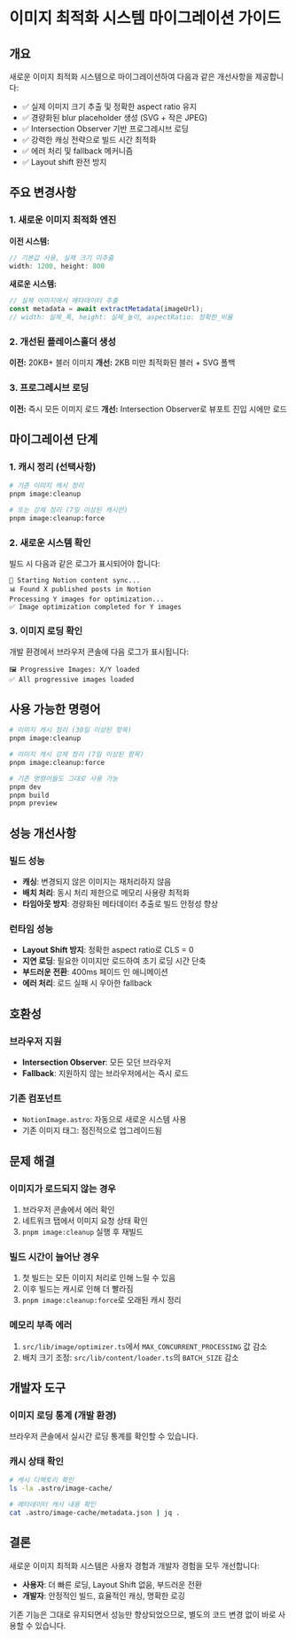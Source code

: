 # 이미지 최적화 시스템 마이그레이션 가이드

## 개요

새로운 이미지 최적화 시스템으로 마이그레이션하여 다음과 같은 개선사항을 제공합니다:

- ✅ 실제 이미지 크기 추출 및 정확한 aspect ratio 유지
- ✅ 경량화된 blur placeholder 생성 (SVG + 작은 JPEG)
- ✅ Intersection Observer 기반 프로그레시브 로딩
- ✅ 강력한 캐싱 전략으로 빌드 시간 최적화
- ✅ 에러 처리 및 fallback 메커니즘
- ✅ Layout shift 완전 방지

## 주요 변경사항

### 1. 새로운 이미지 최적화 엔진

**이전 시스템:**
```typescript
// 기본값 사용, 실제 크기 미추출
width: 1200, height: 800
```

**새로운 시스템:**
```typescript
// 실제 이미지에서 메타데이터 추출
const metadata = await extractMetadata(imageUrl);
// width: 실제_폭, height: 실제_높이, aspectRatio: 정확한_비율
```

### 2. 개선된 플레이스홀더 생성

**이전:** 20KB+ 블러 이미지
**개선:** 2KB 미만 최적화된 블러 + SVG 폴백

### 3. 프로그레시브 로딩

**이전:** 즉시 모든 이미지 로드
**개선:** Intersection Observer로 뷰포트 진입 시에만 로드

## 마이그레이션 단계

### 1. 캐시 정리 (선택사항)
```bash
# 기존 이미지 캐시 정리
pnpm image:cleanup

# 또는 강제 정리 (7일 이상된 캐시만)
pnpm image:cleanup:force
```

### 2. 새로운 시스템 확인

빌드 시 다음과 같은 로그가 표시되어야 합니다:
```
🚀 Starting Notion content sync...
📊 Found X published posts in Notion
Processing Y images for optimization...
✅ Image optimization completed for Y images
```

### 3. 이미지 로딩 확인

개발 환경에서 브라우저 콘솔에 다음 로그가 표시됩니다:
```
🖼️ Progressive Images: X/Y loaded
✅ All progressive images loaded
```

## 사용 가능한 명령어

```bash
# 이미지 캐시 정리 (30일 이상된 항목)
pnpm image:cleanup

# 이미지 캐시 강제 정리 (7일 이상된 항목)
pnpm image:cleanup:force

# 기존 명령어들도 그대로 사용 가능
pnpm dev
pnpm build
pnpm preview
```

## 성능 개선사항

### 빌드 성능
- **캐싱**: 변경되지 않은 이미지는 재처리하지 않음
- **배치 처리**: 동시 처리 제한으로 메모리 사용량 최적화
- **타임아웃 방지**: 경량화된 메타데이터 추출로 빌드 안정성 향상

### 런타임 성능
- **Layout Shift 방지**: 정확한 aspect ratio로 CLS = 0
- **지연 로딩**: 필요한 이미지만 로드하여 초기 로딩 시간 단축
- **부드러운 전환**: 400ms 페이드 인 애니메이션
- **에러 처리**: 로드 실패 시 우아한 fallback

## 호환성

### 브라우저 지원
- **Intersection Observer**: 모든 모던 브라우저
- **Fallback**: 지원하지 않는 브라우저에서는 즉시 로드

### 기존 컴포넌트
- `NotionImage.astro`: 자동으로 새로운 시스템 사용
- 기존 이미지 태그: 점진적으로 업그레이드됨

## 문제 해결

### 이미지가 로드되지 않는 경우
1. 브라우저 콘솔에서 에러 확인
2. 네트워크 탭에서 이미지 요청 상태 확인
3. `pnpm image:cleanup` 실행 후 재빌드

### 빌드 시간이 늘어난 경우
1. 첫 빌드는 모든 이미지 처리로 인해 느릴 수 있음
2. 이후 빌드는 캐시로 인해 더 빨라짐
3. `pnpm image:cleanup:force`로 오래된 캐시 정리

### 메모리 부족 에러
1. `src/lib/image/optimizer.ts`에서 `MAX_CONCURRENT_PROCESSING` 값 감소
2. 배치 크기 조정: `src/lib/content/loader.ts`의 `BATCH_SIZE` 감소

## 개발자 도구

### 이미지 로딩 통계 (개발 환경)
브라우저 콘솔에서 실시간 로딩 통계를 확인할 수 있습니다.

### 캐시 상태 확인
```bash
# 캐시 디렉토리 확인
ls -la .astro/image-cache/

# 메타데이터 캐시 내용 확인
cat .astro/image-cache/metadata.json | jq .
```

## 결론

새로운 이미지 최적화 시스템은 사용자 경험과 개발자 경험을 모두 개선합니다:

- **사용자**: 더 빠른 로딩, Layout Shift 없음, 부드러운 전환
- **개발자**: 안정적인 빌드, 효율적인 캐싱, 명확한 로깅

기존 기능은 그대로 유지되면서 성능만 향상되었으므로, 별도의 코드 변경 없이 바로 사용할 수 있습니다.